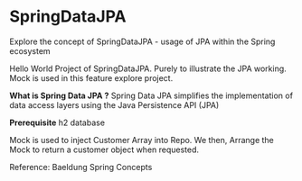 # SpringDataJPA
Explore the concept of SpringDataJPA - usage of JPA within the Spring ecosystem <br/>

Hello World Project of SpringDataJPA. Purely to illustrate the JPA working. Mock is used in this feature explore project.

<b>What is Spring Data JPA ?</b>
Spring Data JPA simplifies the implementation of data access layers using the Java Persistence API (JPA)

<b>Prerequisite</b>
h2 database

Mock is used to inject Customer Array into Repo.
We then, Arrange the Mock to return a customer object when requested.


Reference:
Baeldung Spring Concepts

